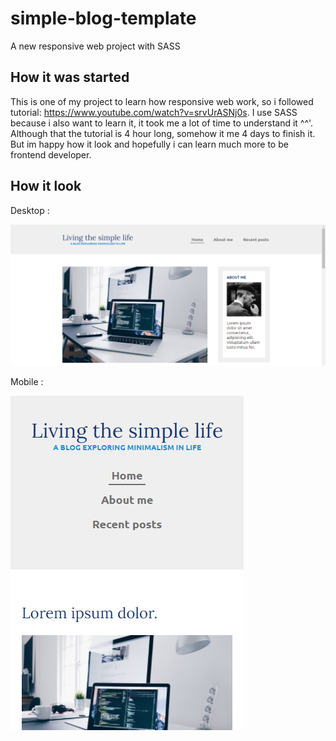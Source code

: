 # simple-blog-template

A new responsive web project with SASS

## How it was started

This is one of my project to learn how responsive web work, so i followed tutorial: https://www.youtube.com/watch?v=srvUrASNj0s. I use SASS because i also want to learn it, it took me a lot of time to understand it ^^'. Although that the tutorial is 4 hour long, somehow it me 4 days to finish it. But im happy how it look and hopefully i can learn much more to be frontend developer. 

## How it look

Desktop :

![Result For Desktop](https://raw.githubusercontent.com/Reyshal/simple-blog-template/master/images/result-desktop.png)

Mobile :

![Result For Desktop](https://raw.githubusercontent.com/Reyshal/simple-blog-template/master/images/result-mobile.png)